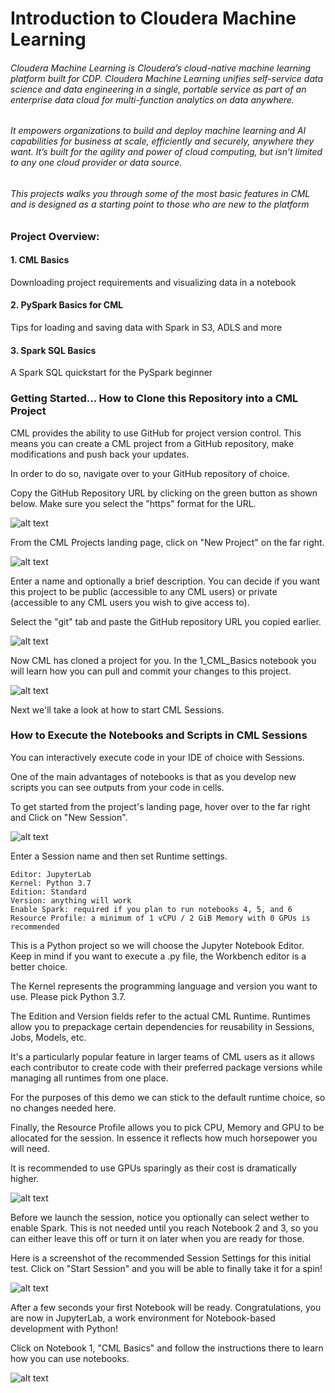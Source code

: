 # Introduction to Cloudera Machine Learning

###### Cloudera Machine Learning is Cloudera’s cloud-native machine learning platform built for CDP. Cloudera Machine Learning unifies self-service data science and data engineering in a single, portable service as part of an enterprise data cloud for multi-function analytics on data anywhere.

###### It empowers organizations to build and deploy machine learning and AI capabilities for business at scale, efficiently and securely, anywhere they want. It’s built for the agility and power of cloud computing, but isn’t limited to any one cloud provider or data source.

###### This projects walks you through some of the most basic features in CML and is designed as a starting point to those who are new to the platform

### Project Overview:

#### 1. CML Basics

Downloading project requirements and visualizing data in a notebook

#### 2. PySpark Basics for CML

Tips for loading and saving data with Spark in S3, ADLS and more

#### 3. Spark SQL Basics

A Spark SQL quickstart for the PySpark beginner


### Getting Started... How to Clone this Repository into a CML Project

CML provides the ability to use GitHub for project version control. This means you can create a CML project from a GitHub repository, make modifications and push back your updates.

In order to do so, navigate over to your GitHub repository of choice.

Copy the GitHub Repository URL by clicking on the green button as shown below. Make sure you select the "https" format for the URL.


![alt text](img/copy_url.png)


From the CML Projects landing page, click on "New Project" on the far right.


![alt text](img/cml_proj_home.png)


Enter a name and optionally a brief description. You can decide if you want this project to be public (accessible to any CML users) or private (accessible to any CML users you wish to give access to).

Select the "git" tab and paste the GitHub repository URL you copied earlier.  


![alt text](img/creating_proj.png)


Now CML has cloned a project for you. In the 1_CML_Basics notebook you will learn how you can pull and commit your changes to this project. 


![alt text](img/inproject_home.png)


Next we'll take a look at how to start CML Sessions. 


### How to Execute the Notebooks and Scripts in CML Sessions

You can interactively execute code in your IDE of choice with Sessions. 

One of the main advantages of notebooks is that as you develop new scripts you can see outputs from your code in cells.

To get started from the project's landing page, hover over to the far right and Click on "New Session".


![alt text](/img/create_session.png)


Enter a Session name and then set Runtime settings. 

```
Editor: JupyterLab
Kernel: Python 3.7
Edition: Standard
Version: anything will work
Enable Spark: required if you plan to run notebooks 4, 5, and 6
Resource Profile: a minimum of 1 vCPU / 2 GiB Memory with 0 GPUs is recommended
```

This is a Python project so we will choose the Jupyter Notebook Editor. Keep in mind if you want to execute a .py file, the Workbench editor is a better choice. 

The Kernel represents the programming language and version you want to use. Please pick Python 3.7. 

The Edition and Version fields refer to the actual CML Runtime. Runtimes allow you to prepackage certain dependencies for reusability in Sessions, Jobs, Models, etc.

It's a particularly popular feature in larger teams of CML users as it allows each contributor to create code with their preferred package versions while managing all runtimes from one place.

For the purposes of this demo we can stick to the default runtime choice, so no changes needed here. 

Finally, the Resource Profile allows you to pick CPU, Memory and GPU to be allocated for the session. In essence it reflects how much horsepower you will need. 

It is recommended to use GPUs sparingly as their cost is dramatically higher. 


![alt text](img/start_session.png)


Before we launch the session, notice you optionally can select wether to enable Spark. This is not needed until you reach Notebook 2 and 3, so you can either leave this off or turn it on later when you are ready for those.

Here is a screenshot of the recommended Session Settings for this initial test. Click on "Start Session" and you will be able to finally take it for a spin!


![alt text](img/final_session_settings.png)


After a few seconds your first Notebook will be ready. Congratulations, you are now in JupyterLab, a work environment for Notebook-based development with Python!

Click on Notebook 1, "CML Basics" and follow the instructions there to learn how you can use notebooks.


![alt text](img/notebook.png)











